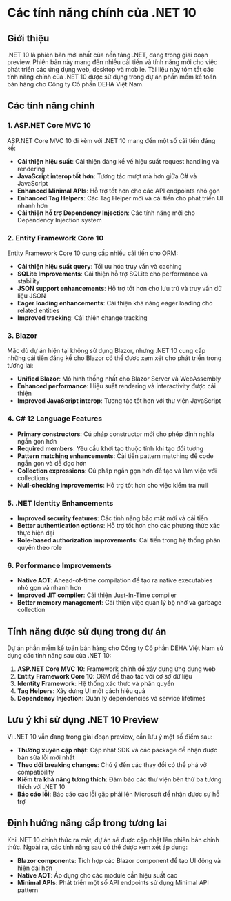 # Các tính năng chính của .NET 10

## Giới thiệu

.NET 10 là phiên bản mới nhất của nền tảng .NET, đang trong giai đoạn preview. Phiên bản này mang đến nhiều cải tiến và tính năng mới cho việc phát triển các ứng dụng web, desktop và mobile. Tài liệu này tóm tắt các tính năng chính của .NET 10 được sử dụng trong dự án phần mềm kế toán bán hàng cho Công ty Cổ phần DEHA Việt Nam.

## Các tính năng chính

### 1. ASP.NET Core MVC 10

ASP.NET Core MVC 10 đi kèm với .NET 10 mang đến một số cải tiến đáng kể:

- **Cải thiện hiệu suất**: Cải thiện đáng kể về hiệu suất request handling và rendering
- **JavaScript interop tốt hơn**: Tương tác mượt mà hơn giữa C# và JavaScript
- **Enhanced Minimal APIs**: Hỗ trợ tốt hơn cho các API endpoints nhỏ gọn
- **Enhanced Tag Helpers**: Các Tag Helper mới và cải tiến cho phát triển UI nhanh hơn
- **Cải thiện hỗ trợ Dependency Injection**: Các tính năng mới cho Dependency Injection system

### 2. Entity Framework Core 10

Entity Framework Core 10 cung cấp nhiều cải tiến cho ORM:

- **Cải thiện hiệu suất query**: Tối ưu hóa truy vấn và caching
- **SQLite Improvements**: Cải thiện hỗ trợ SQLite cho performance và stability
- **JSON support enhancements**: Hỗ trợ tốt hơn cho lưu trữ và truy vấn dữ liệu JSON
- **Eager loading enhancements**: Cải thiện khả năng eager loading cho related entities
- **Improved tracking**: Cải thiện change tracking

### 3. Blazor

Mặc dù dự án hiện tại không sử dụng Blazor, nhưng .NET 10 cung cấp những cải tiến đáng kể cho Blazor có thể được xem xét cho phát triển trong tương lai:

- **Unified Blazor**: Mô hình thống nhất cho Blazor Server và WebAssembly
- **Enhanced performance**: Hiệu suất rendering và interactivity được cải thiện
- **Improved JavaScript interop**: Tương tác tốt hơn với thư viện JavaScript

### 4. C# 12 Language Features

- **Primary constructors**: Cú pháp constructor mới cho phép định nghĩa ngắn gọn hơn
- **Required members**: Yêu cầu khởi tạo thuộc tính khi tạo đối tượng
- **Pattern matching enhancements**: Cải tiến pattern matching để code ngắn gọn và dễ đọc hơn
- **Collection expressions**: Cú pháp ngắn gọn hơn để tạo và làm việc với collections
- **Null-checking improvements**: Hỗ trợ tốt hơn cho việc kiểm tra null

### 5. .NET Identity Enhancements

- **Improved security features**: Các tính năng bảo mật mới và cải tiến
- **Better authentication options**: Hỗ trợ tốt hơn cho các phương thức xác thực hiện đại
- **Role-based authorization improvements**: Cải tiến trong hệ thống phân quyền theo role

### 6. Performance Improvements

- **Native AOT**: Ahead-of-time compilation để tạo ra native executables nhỏ gọn và nhanh hơn
- **Improved JIT compiler**: Cải thiện Just-In-Time compiler
- **Better memory management**: Cải thiện việc quản lý bộ nhớ và garbage collection

## Tính năng được sử dụng trong dự án

Dự án phần mềm kế toán bán hàng cho Công ty Cổ phần DEHA Việt Nam sử dụng các tính năng sau của .NET 10:

1. **ASP.NET Core MVC 10**: Framework chính để xây dựng ứng dụng web
2. **Entity Framework Core 10**: ORM để thao tác với cơ sở dữ liệu
3. **Identity Framework**: Hệ thống xác thực và phân quyền
4. **Tag Helpers**: Xây dựng UI một cách hiệu quả
5. **Dependency Injection**: Quản lý dependencies và service lifetimes

## Lưu ý khi sử dụng .NET 10 Preview

Vì .NET 10 vẫn đang trong giai đoạn preview, cần lưu ý một số điểm sau:

- **Thường xuyên cập nhật**: Cập nhật SDK và các package để nhận được bản sửa lỗi mới nhất
- **Theo dõi breaking changes**: Chú ý đến các thay đổi có thể phá vỡ compatibility
- **Kiểm tra khả năng tương thích**: Đảm bảo các thư viện bên thứ ba tương thích với .NET 10
- **Báo cáo lỗi**: Báo cáo các lỗi gặp phải lên Microsoft để nhận được sự hỗ trợ

## Định hướng nâng cấp trong tương lai

Khi .NET 10 chính thức ra mắt, dự án sẽ được cập nhật lên phiên bản chính thức. Ngoài ra, các tính năng sau có thể được xem xét áp dụng:

- **Blazor components**: Tích hợp các Blazor component để tạo UI động và hiện đại hơn
- **Native AOT**: Áp dụng cho các module cần hiệu suất cao
- **Minimal APIs**: Phát triển một số API endpoints sử dụng Minimal API pattern

